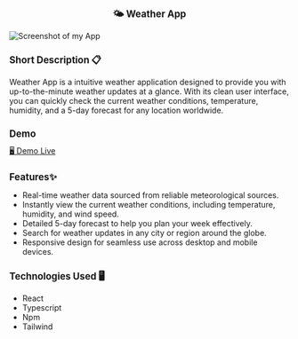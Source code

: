 <div align='center' > 
   <h1 style="font-size:larger;" >🌤 Weather App</h1>
</div>

![Screenshot of my App](https://github.com/nina-razmadze/Weather-App/assets/123087063/10f6ebfa-0668-4bcf-a4a9-f2aa24cf1b90)



 <h1 style="font-size:larger;" >Short Description 📋</h1>

Weather App is a intuitive weather application designed to provide you with up-to-the-minute weather updates at a glance. With its clean user interface, you can quickly check the current weather conditions, temperature, humidity, and a 5-day forecast for any location worldwide.

<h1 style="font-size:larger;" >Demo</h1>
<a href="https://taupe-khapse-ba1a54.netlify.app/"> 🖥 Demo Live</a>

<h1 style="font-size:larger;" >Features✨</h1>

- Real-time weather data sourced from reliable meteorological sources.
- Instantly view the current weather conditions, including temperature, humidity, and wind speed.
- Detailed 5-day forecast to help you plan your week effectively.
- Search for weather updates in any city or region around the globe.
- Responsive design for seamless use across desktop and mobile devices.


<h1 style="font-size:larger;" >Technologies Used 🖥</h1>

- React
- Typescript
- Npm
- Tailwind
  






